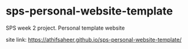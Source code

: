 # sps-personal-website-template
SPS week 2 project. Personal template website 

site link: https://athifsaheer.github.io/sps-personal-website-template/
